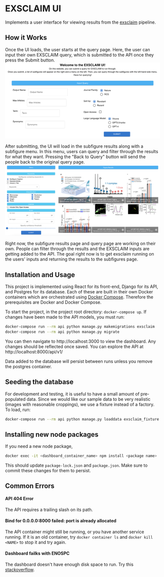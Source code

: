 # EXSCLAIM UI

Implements a user interface for viewing results from the [exsclaim](https://github.com/MaterialEyes/exsclaim) pipeline.

## How it Works
Once the UI loads, the user starts at the query page. Here, the user can input their own EXSCLAIM query, which is submitted to the API once they press the Submit button.
![EXSCLAIM UI Query](dashboard/src/components/images/EXSCLAIM_UI_Query.png)

After submitting, the UI will load in the subfigure results along with a subfigure menu. In this menu, users can query and filter through the results for what they want. Pressing the "Back to Query" button will send the people back to the original query page.
![EXSCLAIM UI Results](dashboard/src/components/images/New_UI.png)

Right now, the subfigure results page and query page are working on their own. People can filter through the results and the EXSCLAIM inputs are getting added to the API. The goal right now is to get exsclaim running on the users' inputs and returning the results to the subfigures page.


## Installation and Usage

This project is implemented using React for its front-end, Django for its API, and Postgres for its database. Each of these are built in their own Docker containers which are orchestrated using [Docker Compose](https://docs.docker.com/compose/install/). Therefore the prerequisites are Docker and Docker Compose. 

To start the project, in the project root directory: `docker-compose up`. If changes have been made to the API models, you must run: 
```bash
docker-compose run --rm api python manage.py makemigrations exsclaim
docker-compose run --rm api python manage.py migrate
```

You can then navigate to http://localhost:3000 to view the dashboard. Any changes should be reflected once saved. You can explore the API at http://localhost:8000/api/v1/

Data added to the database will persist between runs unless you remove the postgres container. 

## Seeding the database

For development and testing, it is useful to have a small amount of pre-populated data. Since we would like our sample data to be very realistic (images with reasonable croppings), we use a fixture instead of a factory. To load, run:
```bash
docker-compose run --rm api python manage.py loaddata exsclaim_fixture.json
```

## Installing new node packages

If you need a new node package,
```bash
docker exec -it <dashboard_container_name> npm install <package name>
```
This should update `package-lock.json` and `package.json`. Make sure to commit these changes for them to persist. 

## Common Errors

#### API 404 Error
The API requires a trailing slash on its path. 

#### Bind for 0.0.0.0:8000 failed: port is already allocated
The API container might still be running, or you have another service running. If it is an old container, try `docker container ls` and `docker kill <NAME>` to stop it and try again.

#### Dashboard failks with ENOSPC
The dashboard doesn't have enough disk space to run. Try this [stackoverflow](https://stackoverflow.com/questions/22475849/node-js-what-is-enospc-error-and-how-to-solve).